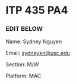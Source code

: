 # ITP 435 PA4 #

### EDIT BELOW ###
Name: Sydney Nguyen

Email: sydneykn@usc.edu

Section: M/W

Platform: MAC
